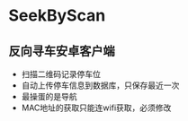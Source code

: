 # SeekByScan
<h2>反向寻车安卓客户端</h2>
<ul>
<li>扫描二维码记录停车位</li>
<li>自动上传停车信息到数据库，只保存最近一次</li>
<li>最操蛋的是导航</li>
<li>MAC地址的获取只能连wifi获取，必须修改</li>
</ul>
